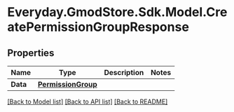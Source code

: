 # Everyday.GmodStore.Sdk.Model.CreatePermissionGroupResponse

## Properties

Name | Type | Description | Notes
------------ | ------------- | ------------- | -------------
**Data** | [**PermissionGroup**](PermissionGroup.md) |  | 

[[Back to Model list]](../README.md#documentation-for-models) [[Back to API list]](../README.md#documentation-for-api-endpoints) [[Back to README]](../README.md)

